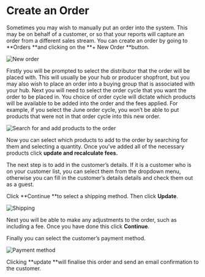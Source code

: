 # Create an Order

Sometimes you may wish to manually put an order into the system. This may be on behalf of a customer, or so that your reports will capture an order from a different sales stream. You can create an order by going to **Orders **and clicking on the **+ New Order **button.

![New order](https://openfoodnetwork.org/wp-content/uploads/2015/12/New-Order.png)

Firstly you will be prompted to select the distributor that the order will be placed with. This will usually be your hub or producer shopfront, but you may also wish to place an order into a buying group that is associated with your hub. Next you will need to select the order cycle that you want the order to be placed in. You choice of order cycle will dictate which products will be available to be added into the order and the fees applied. For example, if you select the June order cycle, you won’t be able to put products that were not in that order cycle into this new order.

![Search for and add products to the order](https://openfoodnetwork.org/wp-content/uploads/2015/12/add-products.png)

Now you can select which products to add to the order by searching for them and selecting a quantity. Once you’ve added all of the necessary products click **update and recalculate fees.**

The next step is to add in the customer’s details. If it is a customer who is on your customer list, you can select them from the dropdown menu, otherwise you can fill in the customer’s details details and check them out as a guest.

Click **Continue **to select a shipping method. Then click **Update**.

![Shipping](https://openfoodnetwork.org/wp-content/uploads/2015/12/Shipping.png)

Next you will be able to make any adjustments to the order, such as including a fee. Once you have done this click **Continue**.

Finally you can select the customer’s payment method.

![Payment method](https://openfoodnetwork.org/wp-content/uploads/2015/12/Payment-method.png)

Clicking **update **will finalise this order and send an email confirmation to the customer.

